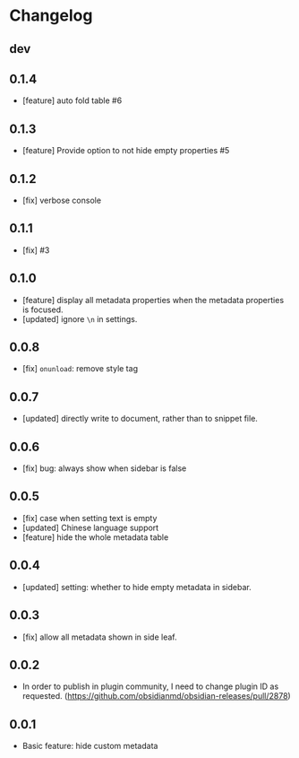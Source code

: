 # Changelog

## dev

## 0.1.4
- [feature] auto fold table #6

## 0.1.3
- [feature] Provide option to not hide empty properties #5

## 0.1.2
- [fix] verbose console

## 0.1.1
- [fix] #3

## 0.1.0
- [feature] display all metadata properties when the metadata properties is focused.
- [updated] ignore `\n` in settings.

## 0.0.8
- [fix] `onunload`: remove style tag

## 0.0.7
- [updated] directly write to document, rather than to snippet file.

## 0.0.6
- [fix] bug: always show when sidebar is false

## 0.0.5
- [fix] case when setting text is empty
- [updated] Chinese language support
- [feature] hide the whole metadata table

## 0.0.4
- [updated] setting: whether to hide empty metadata in sidebar.

## 0.0.3
- [fix] allow all metadata shown in side leaf.

## 0.0.2
- In order to publish in plugin community, I need to change plugin ID as requested. (<https://github.com/obsidianmd/obsidian-releases/pull/2878>)

## 0.0.1
- Basic feature: hide custom metadata
